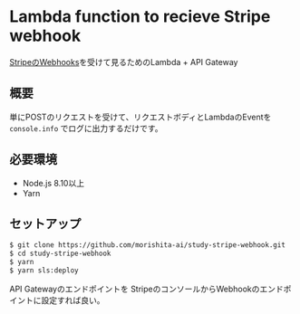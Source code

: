 # Lambda function to recieve Stripe webhook

[StripeのWebhooks](https://stripe.com/docs/webhooks)を受けて見るためのLambda + API Gateway

## 概要

単にPOSTのリクエストを受けて、リクエストボディとLambdaのEventを `console.info` でログに出力するだけです。

## 必要環境

- Node.js 8.10以上
- Yarn

## セットアップ

```bash
$ git clone https://github.com/morishita-ai/study-stripe-webhook.git
$ cd study-stripe-webhook
$ yarn
$ yarn sls:deploy
```

API Gatewayのエンドポイントを StripeのコンソールからWebhookのエンドポイントに設定すれば良い。




